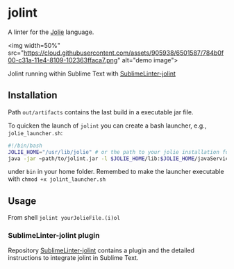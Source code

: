 # jolint

A linter for the [Jolie](http://jolie-lang.org) language.

<img width=50%" src="https://cloud.githubusercontent.com/assets/905938/6501587/784b0f00-c31a-11e4-8109-102363ffaca7.png" alt="demo image">

Jolint running within Sublime Text with [SublimeLinter-jolint](https://github.com/thesave/SublimeLinter-jolint)

## Installation

Path `out/artifacts` contains the last build in a executable jar file.

To quicken the launch of `jolint` you can create a bash launcher, e.g., `jolie_launcher.sh`: 

```bash
#!/bin/bash
JOLIE_HOME="/usr/lib/jolie" # or the path to your jolie installation folder
java -jar ~path/to/jolint.jar -l $JOLIE_HOME/lib:$JOLIE_HOME/javaServices/*:$JOLIE_HOME/extensions/* -i $JOLIE_HOME/include $1
```

under `bin` in your home folder. Remembed to make the launcher executable with `chmod +x jolint_launcher.sh`

## Usage

From shell `jolint yourJolieFile.(i)ol`

### SublimeLinter-jolint plugin

Repository [SublimeLinter-jolint](https://github.com/thesave/SublimeLinter-jolint) contains a plugin and the detailed instructions to integrate jolint in Sublime Text.
